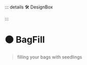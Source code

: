 ::: details 🛠 <dev>DesignBox</dev> 



:::

# 🟠 <move>BagFill</move>

> filling your bags with seedlings